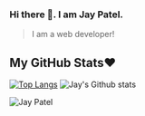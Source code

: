 ### Hi there 👋. I am Jay Patel.
> I am a web developer!


## My GitHub Stats❤️
[![Top Langs](https://github-readme-stats.vercel.app/api/top-langs/?username=AmYaguchi&layout=compact&theme=radical)](https://github.com/AmYaguchi)
![Jay's Github stats](https://github-readme-stats.vercel.app/api?username=AmYaguchi&show_icons=true&theme=tokyonight)
<p align="left"> <img src="https://komarev.com/ghpvc/?username=AmYaguchi&label=Profile%20Views&color=orange&style=flat-square" alt="Jay Patel" /> </p>

